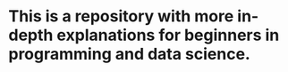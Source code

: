 # This is a repository with more in-depth explanations for beginners in programming and data science.
